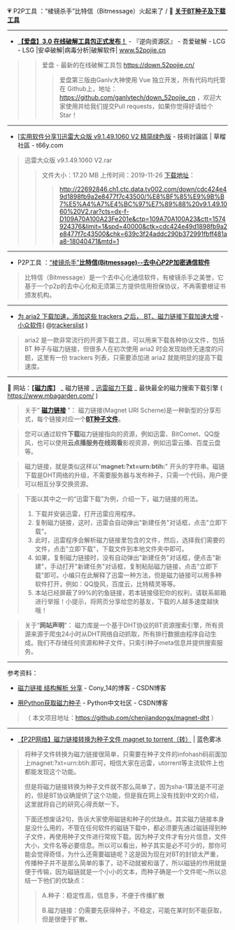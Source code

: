 💗 P2P工具 ：“棱镜杀手”比特信（Bitmessage）火起来了 / 🎦 [**关于BT种子及下载工具**](https://github.com/taoste/Hello-World/blob/master/Tools/P2P%E5%B7%A5%E5%85%B7/BT.md)  

-----------------------------------------------------------


- [**【爱盘】3.0 在线破解工具包正式发布！**](https://www.52pojie.cn/thread-811805-1-1.html) - 『逆向资源区』 - 吾爱破解 - LCG - LSG |安卓破解|病毒分析|破解软件| www.52pojie.cn  
>> 爱盘 - 最新的在线破解工具包 https://down.52pojie.cn/ 
>>> 爱盘第三版由Ganlv大神使用 Vue 独立开发，所有代码均托管在 Github上，地址：https://github.com/ganlvtech/down_52pojie_cn ，欢迎大家使用并给我们提交Pull requests，如果你觉得好请给个Star！

------------------------------------------------------

- [[实用软件分享1]迅雷大众版 v9.1.49.1060 V2 精简绿色版](https://t66y.com/htm_data/1911/7/3725870.html)  - 技術討論區 | 草榴社區 - t66y.com

> 迅雷大众版 v9.1.49.1060 V2.rar
>> 文件大小：17.20 MB 
>> 上传时间：2019-11-26 
>> [下载地址](https://sn9.us/file/22692846-409435077)：
>>>  http://22692846.ch1.ctc.data.tv002.com/down/cdc424e49d1898fb9a2e8477f7c43500/%E8%BF%85%E9%9B%B7%E5%A4%A7%E4%BC%97%E7%89%88%20v9.1.49.1060%20V2.rar?cts=dx-f-D109A70A100A23Fe201e&ctp=109A70A100A23&ctt=1574924376&limit=1&spd=40000&ctk=cdc424e49d1898fb9a2e8477f7c43500&chk=639c3f24addc290b372991fbff481aa8-18040471&mtd=1

-----------------------------------------------------------

-  P2P工具 ：[“棱镜杀手”**比特信(Bitmessage)--去中心P2P加密通信软件**](https://github.com/taoste/Hello-World/tree/master/Tools/P2P%E5%B7%A5%E5%85%B7/比特信Bitmessage通讯.exe)
> 
> 比特信（Bitmessage）是一个去中心化通信软件，有棱镜杀手之美誉，它基于一个p2p的去中心化和无须第三方提供信用担保协议，不再需要根证书颁发机构。

-----------------------------------------------------------

- [为 aria2 下载加速，添加这些 trackers 之后， BT、磁力链接下载加速大增](https://www.appinn.com/ara2-add-trackers-list-for-speed-up/) - [小众软件](https://www.appinn.com/tag/aria2/)( @[trackerslist](https://github.com/ngosang/trackerslist) )
> 
> aria2 是一款非常流行的开源下载工具，可以用来下载各种协议文件，包括 BT 种子与磁力链接，但很多人在初次使用 aria2 时会发现始终无速度的问题，这里有一份 trackers 列表，只需要添加进 aria2 就能明显的提高下载速度。

-----------------------------------------------------------


🎦 网站：【[**磁力库**](https://www.mbagarden.com/)】 _ 磁力链接 _ [迅雷磁力下载](https://github.com/taoste/Hello-World/tree/master/Tools) _ 最快最全的磁力搜索下载引擎 ( https://www.mbagarden.com/ )

> 关于“ **[磁力链接](https://zh.wikipedia.org/zh-cn/磁力链接)** ”：
> 磁力链接(Magnet URI Scheme)是一种新型的分享形式，每个链接对应一个[**BT种子文件**](https://zh.wikipedia.org/wiki/种子文件)。

> 您可以通过软件**下载**磁力链接指向的资源，例如迅雷、BitComet、QQ旋风，也可以使用**云点播服务在线观看**影视资源，例如迅雷云播、百度云盘等。

> 磁力链接，就是类似这样以"**magnet:?xt=urn:btih:**" 开头的字符串。磁链下载是DHT网络的升级，不需要服务器与发布种子，只需一个代码，用户便可以相互分享交换资源。

>下面以其中之一的“迅雷下载”为例，介绍一下，磁力链接的用法。
> 
> 1. 下载并安装迅雷，打开迅雷应用程序。
> 2. 复制磁力链接，这时，迅雷会自动弹出"新建任务"对话框，点击"立即下载"。
> 3. 此时，迅雷程序会解析磁力链接里包含的文件，然后，选择我们需要的文件，点击"立即下载"，下载文件到本地文件夹中即可。
> 4. 如果，复制磁力链接时，没有自动弹出"新建任务"对话框，便点击"新建"，手动打开"新建任务"对话框，复制粘贴磁力链接，点击"立即下载"即可。小编只在此解释了迅雷一种方法，但是磁力链接可以用多种软件打开，例如：QQ旋风，百度云，比特精灵等等。 
> 5. 本站已经屏蔽了99%的钓鱼链接，若本链接侵犯你的权利，请联系邮箱进行举报！小提示，将网页分享给您的基友，下载的人越多速度越快哦！

> 关于“**网站声明**”：
> 磁力库是一个基于DHT协议的BT资源搜索引擎，所有资源来源于爬虫24小时从DHT网络自动抓取，所有排行数据由程序自动生成。我们不存储任何资源和种子文件，只索引种子meta信息并提供搜索服务。

--------------------------
参考资料：
- [磁力链接 结构解析 分享](https://blog.csdn.net/cony_14/article/details/50888073) - Cony_14的博客 - CSDN博客

- [用Python获取磁力种子](https://blog.csdn.net/BF02jgtRS00XKtCx/article/details/80971919) - Python中文社区 - CSDN博客
> （ 本文项目地址：https://github.com/chenjiandongx/magnet-dht ）

-----------------------------------------------------------

- [【P2P网络】磁力链接转换为种子文件 magnet to torrent（转）](http://www.iiceblue.com/?p=293) | 蓝色雾冰

> 将种子文件转换为磁力链接很简单，只需要在种子文件的infohash码前面加上magnet:?xt=urn:btih:即可，相信大家在迅雷，utorrent等主流软件上也都能发现这个功能。
> 
> 但是将磁力链接转换为种子文件就不那么简单了，因为sha-1算法是不可逆的，但是BT协议确提供了这个功能，但是我在网上没有找到中文的介绍，这里就将自己的研究心得贡献一下。
> 
> 下面还想废话2句，告诉大家使用磁链和种子的优缺点。其实磁力链接本身是没什么用的，不管在任何软件的磁链下载中，都必须要先通过磁链得到种子文件，再使用种子文件进行常规下载。因为种子文件才有分片信息，文件大小，文件名等必要信息。所以可以看出，种子其实是必不可少的，那你可能会觉得奇怪，为什么还需要磁链呢？这是因为现在对BT的封锁太严重，传播种子并不是那么简单的事了，动不动就被和谐了，所以磁链的作用就是便于传输，因为磁链就是一个小小的文本，而种子确是一个文件呢～所以总结一下他们的优缺点：
>>  A.种子：稳定性高，信息多，不便于传播扩散
>>  
>>  B.磁力链接：仍需要先获得种子，不稳定，可能在某时刻不能获取，但是很便于扩散。
  
